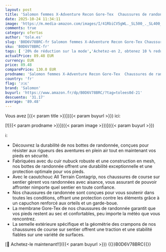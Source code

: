 ```yaml
---
layout: post
title: 'Salomon femmes X-Adventure Recon Gore-Tex  Chaussures de randonnée polyvalentes pour le confort  idéales pour la randonnée et le trail running lors d aventures en plein air. 38'
date: 2025-10-24 11:34:11
image: 'https://m.media-amazon.com/images/I/41RbiCV5gWL._SL500_._SL400_.jpg'
comments: true
category: ofertas
author: 'tole.es'
slug: 'B0D6V78BRC-fr Salomon femmes X-Adventure Recon Gore-Tex Chaussures de...'
sku: 'B0D6V78BRC-fr'
tags: [ '20% de réduction sur la mode','Achetez-en 2, obtenez 10 % reduction','Achetez-en 2, obtenez 10 % reduction 2','Arborist Merchandising Root','Chaussures','Chaussures basses de randonnée femme','Chaussures de randonnée femme','Chaussures de sport femme','Chaussures femme','Chaussures mode et sport pour femmes','Chaussures: -10% sur une sélection Mode','Mode','Mode pour femme','Prime Student -10% sur une sélection Mode','Self Service','Special Features Stores','e47c5305-c70b-4813-ae72-090bde012bbe_0','e47c5305-c70b-4813-ae72-090bde012bbe_2601','e47c5305-c70b-4813-ae72-090bde012bbe_3301','e47c5305-c70b-4813-ae72-090bde012bbe_6901','salomon','🇫🇷', ]
actualPrice: 89.48 EUR
currency: EUR
price: 89.48
comparePrice: 130.0 EUR
prodname: 'Salomon femmes X-Adventure Recon Gore-Tex  Chaussures de randonnée polyvalentes pour le confort  idéales pour la randonnée et le trail running lors d aventures en plein air. 38'
country: 'fr'
flag: '🇫🇷'
brand: 'Salomon'
buyurl: 'https://www.amazon.fr/dp/B0D6V78BRC/?tag=tolees0d-21'
descuento: '31.17'
average: '89.48'
---
```


Vous avez [{{< param title >}}]({{< param buyurl >}}) ici:

[![{{< param prodname >}}]({{< param image >}})]({{< param buyurl >}})

ℹ️:

- Découvrez la durabilité de nos bottes de randonnée, conçues pour résister aux rigueurs des aventures en plein air tout en maintenant vos pieds en sécurité.
- Fabriquées avec du cuir nubuck robuste et une construction en mesh, nos bottes de randonnée offrent une durabilité exceptionnelle et une protection optimale pour vos pieds.
- Avec le caoutchouc All Terrain Contagrip, nos chaussures de course sur sentier gèrent vos randonnées avec aisance, vous assurant de pouvoir affronter nimporte quel sentier en toute confiance.
- Nos chaussures de randonnée sont conçues pour vous soutenir dans toutes les conditions, offrant une protection contre les éléments grâce à un capuchon renforcé aux orteils et un garde-boue.
- La membrane Gore-Tex de nos chaussures de randonnée garantit que vos pieds restent au sec et confortables, peu importe la météo que vous rencontrez.
- La semelle extérieure spécifique et la géométrie des crampons de nos chaussures de course sur sentier offrent une traction et une stabilité fiables sur une variété de surfaces.

[🛒 Achetez-le maintenant!!]({{< param buyurl >}})
{{<world>}}B0D6V78BRC{{</world>}}

